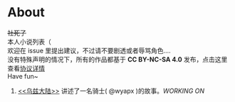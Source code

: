 # About
~~社死了~~  
本人小说列表（  
欢迎在 issue 里提出建议，不过请不要剧透或者辱骂角色....  
没有特殊声明的情况下，所有的作品都基于 **CC BY-NC-SA 4.0** 发布，点击这里查看[协议详情](https://creativecommons.org/licenses/by-nc-sa/4.0/deed.zh)  
Have fun~  

1. [<<乌兹大陆>>](./nc_story/README.md) 讲述了一名骑士( @wyapx )的故事。*WORKING ON*  

